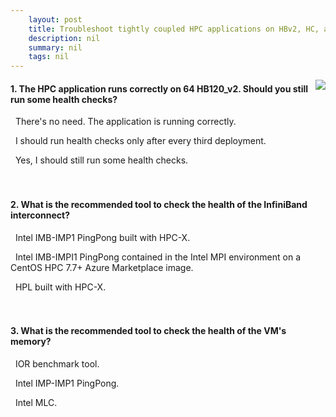 ```yaml
---
    layout: post
    title: Troubleshoot tightly coupled HPC applications on HBv2, HC, and HB series virtual machines 
    description: nil
    summary: nil
    tags: nil
---
```



 <a target="_blank" href="https://docs.microsoft.com/en-us/learn/modules/troubleshoot-tightly-coupled-hpc-apps/3-knowledge-check-selecting-health-check-tools/"><i class="fas fa-external-link-alt"></i> </a>
 <img align="right" src="https://docs.microsoft.com/en-us/learn/achievements/generic-badge.svg">
####  1. The HPC application runs correctly on 64 HB120_v2. Should you still run some health checks?


<i class='far fa-square'></i> &nbsp;&nbsp;There's no need. The application is running correctly.

<i class='far fa-square'></i> &nbsp;&nbsp;I should run health checks only after every third deployment.

<i class='fas fa-check-square' style='color: Dodgerblue;'></i> &nbsp;&nbsp;Yes, I should still run some health checks.
<br />
<br />
<br />

####  2. What is the recommended tool to check the health of the InfiniBand interconnect?


<i class='fas fa-check-square' style='color: Dodgerblue;'></i> &nbsp;&nbsp;Intel IMB-IMP1 PingPong built with HPC-X.

<i class='far fa-square'></i> &nbsp;&nbsp;Intel IMB-IMPI1 PingPong contained in the Intel MPI environment on a CentOS HPC 7.7+ Azure Marketplace image.

<i class='far fa-square'></i> &nbsp;&nbsp;HPL built with HPC-X.
<br />
<br />
<br />

####  3. What is the recommended tool to check the health of the VM's memory?


<i class='far fa-square'></i> &nbsp;&nbsp;IOR benchmark tool.

<i class='far fa-square'></i> &nbsp;&nbsp;Intel IMP-IMP1 PingPong.

<i class='fas fa-check-square' style='color: Dodgerblue;'></i> &nbsp;&nbsp;Intel MLC.
<br />
<br />
<br />
